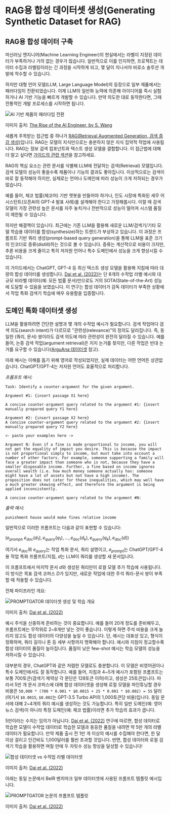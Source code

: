 # RAG용 합성 데이터셋 생성(Generating Synthetic Dataset for RAG)

## RAG용 합성 데이터 구축
머신러닝 엔지니어(Machine Learning Engineer)의 현실에서는 라벨이 지정된 데이터가 부족하거나 거의 없는 경우가 많습니다. 일반적으로 이를 인지하면, 프로젝트는 데이터 수집과 라벨링이라는 긴 과정을 시작하게 되고, 몇 달이 지나서야 비로소 솔루션 개발에 착수할 수 있습니다.

하지만 대형 언어 모델(LLM, Large Language Model)의 등장으로 일부 제품에서는 패러다임이 전환되었습니다. 이제 LLM의 일반화 능력에 의존해 아이디어를 즉시 실험하거나 AI 기반 기능을 빠르게 개발할 수 있습니다. 만약 의도한 대로 동작한다면, 그때 전통적인 개발 프로세스를 시작하면 됩니다.

![AI 기반 제품의 패러다임 전환](../../img/synthetic_rag/synthetic_rag_1.png)

이미지 출처: [The Rise of the AI Engineer, by S. Wang](https://www.latent.space/p/ai-engineer)

새롭게 주목받는 접근법 중 하나가 [RAG(Retrieval Augmented Generation, 검색 증강 생성)](https://www.promptingguide.ai/techniques/rag)입니다. RAG는 모델의 지식만으로는 충분하지 않은 지식 집약적 작업에 사용됩니다. RAG는 정보 검색 컴포넌트와 텍스트 생성 모델을 결합합니다. 이 접근법에 대해 더 알고 싶다면 [가이드의 관련 섹션](https://www.promptingguide.ai/techniques/rag)을 참고하세요.

RAG의 핵심 요소는 관련 문서를 식별해 LLM에 전달하는 검색(Retrieval) 모델입니다. 검색 모델의 성능이 좋을수록 제품이나 기능의 결과도 좋아집니다. 이상적으로는 검색이 바로 잘 동작해야 하지만, 실제로는 언어나 도메인에 따라 성능이 크게 저하되는 경우가 많습니다.

예를 들어, 체코 법률(체코어) 기반 챗봇을 만들어야 하거나, 인도 시장에 특화된 세무 어시스턴트(오픈AI의 GPT-4 발표 사례)를 설계해야 한다고 가정해봅시다. 이럴 때 검색 모델이 가장 관련성 높은 문서를 자주 놓치거나 전반적으로 성능이 떨어져 시스템 품질이 제한될 수 있습니다.

하지만 해결책이 있습니다. 최근에는 기존 LLM을 활용해 새로운 LLM/검색기/기타 모델 학습용 데이터를 합성(synthesize)하는 트렌드가 부상하고 있습니다. 이 과정은 프롬프트 기반 쿼리 생성(prompt-based query generation)을 통해 LLM을 표준 크기의 인코더로 증류(distill)하는 것으로 볼 수 있습니다. 증류는 계산적으로 비용이 크지만, 추론 비용을 크게 줄이고 특히 저자원 언어나 특수 도메인에서 성능을 크게 향상시킬 수 있습니다.

이 가이드에서는 ChatGPT, GPT-4 등 최신 텍스트 생성 모델을 활용해 지침에 따라 대량의 합성 데이터를 생성합니다. [Dai et al. (2022)](https://arxiv.org/abs/2209.11755)는 단 8개의 수작업 라벨 예시와 대규모 비라벨 데이터(예: 모든 법률 문서)만으로도 거의 SOTA(State-of-the-Art) 성능에 도달할 수 있음을 보였습니다. 이 연구는 합성 데이터가 감독 데이터가 부족한 상황에서 작업 특화 검색기 학습에 매우 유용함을 입증합니다.

## 도메인 특화 데이터셋 생성
LLM을 활용하려면 간단한 설명과 몇 개의 수작업 예시가 필요합니다. 검색 작업마다 검색 의도(search intent)가 다르므로 "관련성(relevance)"의 정의도 달라집니다. 즉, 동일한 (쿼리, 문서) 쌍이라도 검색 의도에 따라 관련성이 완전히 달라질 수 있습니다. 예를 들어, 논증 검색 작업(argument retrieval)은 지지 논거를 찾지만, 다른 작업은 반대 논거를 요구할 수 있습니다([ArguAna 데이터셋](https://aclanthology.org/P18-1023/) 참고).

아래 예시는 이해를 돕기 위해 영어로 작성되었지만, 실제 데이터는 어떤 언어든 상관없습니다. ChatGPT/GPT-4는 저자원 언어도 효율적으로 처리합니다.

*프롬프트 예시:*
```
Task: Identify a counter-argument for the given argument.

Argument #1: {insert passage X1 here}

A concise counter-argument query related to the argument #1: {insert manually prepared query Y1 here}

Argument #2: {insert passage X2 here}
A concise counter-argument query related to the argument #2: {insert manually prepared query Y2 here}

<- paste your examples here ->

Argument N: Even if a fine is made proportional to income, you will not get the equality of impact you desire. This is because the impact is not proportional simply to income, but must take into account a number of other factors. For example, someone supporting a family will face a greater impact than someone who is not, because they have a smaller disposable income. Further, a fine based on income ignores overall wealth (i.e. how much money someone actually has: someone might have a lot of assets but not have a high income). The proposition does not cater for these inequalities, which may well have a much greater skewing effect, and therefore the argument is being applied inconsistently.

A concise counter-argument query related to the argument #N:
```

*출력 예시:*
```
punishment house would make fines relative income
```

일반적으로 이러한 프롬프트는 다음과 같이 표현할 수 있습니다:

$(e_{prompt}, e_{doc}(d_{1}), e_{query}(q_1), . . . , e_{doc}(d_k), e_{query}(q_k), e_{doc}(d))$

여기서 $e_{doc}$와 $e_{query}$는 작업 특화 문서, 쿼리 설명이고, $e_{prompt}$는 ChatGPT/GPT-4용 작업 특화 프롬프트/지침, $d$는 LLM이 쿼리를 생성할 새 문서입니다.

이 프롬프트에서 마지막 문서 $d$와 생성된 쿼리만이 로컬 모델 추가 학습에 사용됩니다. 이 방식은 목표 검색 코퍼스 $D$가 있지만, 새로운 작업에 대한 주석 쿼리-문서 쌍이 부족할 때 적용할 수 있습니다.

전체 파이프라인 개요:

![PROMPTGATOR 데이터셋 생성 및 학습 개요](../../img/synthetic_rag/synthetic_rag_2.png)

이미지 출처: [Dai et al. (2022)](https://arxiv.org/abs/2209.11755)

예시 주석을 신중하게 준비하는 것이 중요합니다. 예를 들어 20개 정도를 준비해두고, 프롬프트에는 무작위로 2~8개만 넣는 것이 좋습니다. 이렇게 하면 주석 비용을 크게 늘리지 않고도 합성 데이터의 다양성을 높일 수 있습니다. 단, 예시는 대표성 있고, 형식이 정확하며, 쿼리 길이나 톤 등 세부 사항까지 명확해야 합니다. 예시와 지침이 정교할수록 합성 데이터의 품질이 높아집니다. 품질이 낮은 few-shot 예시는 학습 모델의 성능을 저하시킬 수 있습니다.

대부분의 경우, ChatGPT와 같은 저렴한 모델로도 충분합니다. 이 모델은 비영어권이나 특수 도메인에서도 잘 동작합니다. 예를 들어, 지침과 4~5개 예시가 포함된 프롬프트는 보통 700토큰(검색기 제약상 각 문단은 128토큰 이하)이고, 생성은 25토큰입니다. 따라서 5만 개 문서 코퍼스에 대해 합성 데이터셋을 생성해 로컬 모델을 파인튜닝할 경우 비용은 `50,000 * (700 * 0.001 * $0.0015 + 25 * 0.001 * $0.002) = 55` 달러(여기서 `$0.0015`, `$0.002`는 GPT-3.5 Turbo API의 1,000토큰당 비용)입니다. 동일 문서에 대해 2~4개의 쿼리 예시를 생성하는 것도 가능합니다. 특히 일반 도메인(예: 영어 뉴스 검색)이 아니라 특정 도메인(예: 체코 법률)이라면 추가 학습의 효과가 큽니다.

5만이라는 수치는 임의가 아닙니다. [Dai et al. (2022)](https://arxiv.org/abs/2209.11755) 연구에 따르면, 합성 데이터로 학습한 모델이 수작업 데이터로 학습한 모델과 동등한 품질을 내려면 약 5만 개의 라벨 데이터가 필요합니다. 만약 제품 출시 전 1만 개 이상의 예시를 수집해야 한다면, 한 달 이상 걸리고 인건비도 1,000달러를 훨씬 초과할 것입니다. 반면, 합성 데이터와 로컬 검색기 학습을 활용하면 며칠 만에 두 자릿수 성능 향상을 달성할 수 있습니다!

![합성 데이터셋 vs 수작업 라벨 데이터셋](../../img/synthetic_rag/synthetic_rag_3.png)

이미지 출처: [Dai et al. (2022)](https://arxiv.org/abs/2209.11755)

아래는 동일 논문에서 BeIR 벤치마크 일부 데이터셋에 사용된 프롬프트 템플릿 예시입니다.

![PROMPTGATOR 논문의 프롬프트 템플릿](../../img/synthetic_rag/synthetic_rag_4.png)

이미지 출처: [Dai et al. (2022)](https://arxiv.org/abs/2209.11755) 